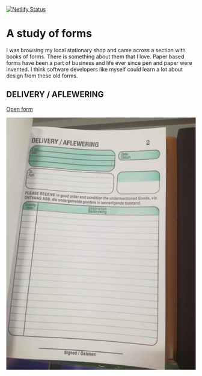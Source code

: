 [![Netlify Status](https://api.netlify.com/api/v1/badges/b4b5a561-2408-4fb2-be7a-6636e182a07c/deploy-status)](https://app.netlify.com/sites/forms-study/deploys)

# A study of forms

I was browsing my local stationary shop and came across a section with books of forms. There is something about them that I love. Paper based forms have been a part of business and life ever since pen and paper were invented. I think software developers like myself could learn a lot about design from these old forms.

## DELIVERY / AFLEWERING

[Open form](https://practical-snyder-46e47c.netlify.com/delivery.html)

![Delivery form](images/delivery.jpg)
